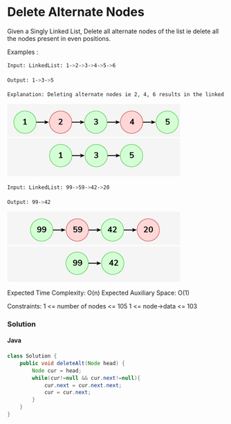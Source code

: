 # Delete Alternate Nodes

Given a Singly Linked List, Delete all alternate nodes of the list ie delete all the nodes present in even positions.

Examples :

```bash
Input: LinkedList: 1->2->3->4->5->6
 
Output: 1->3->5

Explanation: Deleting alternate nodes ie 2, 4, 6 results in the linked list with elements 1->3->5.
```

<img src = "./1.png">
<img src = "./2.png">

```bash
Input: LinkedList: 99->59->42->20
 
Output: 99->42
```
<img src = "./3.png">
<img src = "./4.png">

Expected Time Complexity: O(n)
Expected Auxiliary Space: O(1)

Constraints:
1 <= number of nodes <= 105
1 <= node->data <= 103

### Solution 
#### Java
```java
class Solution {
    public void deleteAlt(Node head) {
        Node cur = head;
        while(cur!=null && cur.next!=null){
            cur.next = cur.next.next;
            cur = cur.next;
        }
    }
}
```
